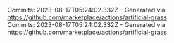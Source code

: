 Commits: 2023-08-17T05:24:02.332Z - Generated via https://github.com/marketplace/actions/artificial-grass
<br>
Commits: 2023-08-17T05:24:02.332Z - Generated via https://github.com/marketplace/actions/artificial-grass
<br>
